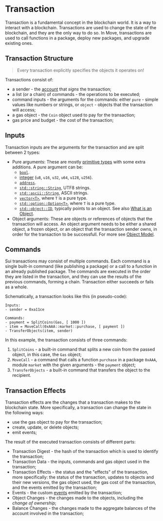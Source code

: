 # Transaction

Transaction is a fundamental concept in the blockchain world. It is a way to interact with a
blockchain. Transactions are used to change the state of the blockchain, and they are the only way
to do so. In Move, transactions are used to call functions in a package, deploy new packages, and
upgrade existing ones.

<!--

- how user interacts with a program
    - mention public functions
    - give a concept of an entry / public function without getting into details
    - mention that functions are called in transactions
    - mention that transactions are sent by accounts
    - every transaction specifies object it operates on

 -->

## Transaction Structure

> Every transaction explicitly specifies the objects it operates on!

Transactions consist of:

- a sender - the [account](./what-is-an-account.md) that _signs_ the transaction;
- a list (or a chain) of commands - the operations to be executed;
- command inputs - the arguments for the commands: either `pure` - simple values like numbers or
  strings, or `object` - objects that the transaction will access;
- a gas object - the `Coin` object used to pay for the transaction;
- gas price and budget - the cost of the transaction;

## Inputs

Transaction inputs are the arguments for the transaction and are split between 2 types:
- Pure arguments: These are mostly [primitive types](../move-basics/primitive-types.html) with some
extra additions. A pure argument can be:
    - [`bool`](../move-basics/primitive-types.html#booleans).
    - [integer](../move-basics/primitive-types.html#integers) (`u8`, `u16`, `u32`, `u64`, `u128`, `u256`).
    - [`address`](../move-basics/address.html).
    - [`std::string::String`](../move-basics/string.html), UTF8 strings.
    - [`std::ascii::String`](../move-basics/string.html#ascii-strings), ASCII strings.
    - [`vector<T>`](../move-basics/vector.html), where `T` is a pure type.
    - [`std::option::Option<T>`](../move-basics/option.html), where `T` is a pure type.
    - [`std::object::ID`](../storage/uid-and-id.html), typically points to an object. See also [What is an Object](../object/object-model.html).
- Object arguments: These are objects or references of objects that the transaction will access. An
object argument needs to be either a shared object, a frozen object, or an object that the
transaction sender owns, in order for the transaction to be successfull.
For more see [Object Model](../object/index.html).

## Commands

Sui transactions may consist of multiple commands. Each command is a single built-in command (like
publishing a package) or a call to a function in an already published package. The commands are
executed in the order they are listed in the transaction, and they can use the results of the
previous commands, forming a chain. Transaction either succeeds or fails as a whole.

Schematically, a transaction looks like this (in pseudo-code):

```
Inputs:
- sender = 0xa11ce

Commands:
- payment = SplitCoins(Gas, [ 1000 ])
- item = MoveCall(0xAAA::market::purchase, [ payment ])
- TransferObjects(item, sender)
```

In this example, the transaction consists of three commands:

1. `SplitCoins` - a built-in command that splits a new coin from the passed object, in this case,
   the `Gas` object;
2. `MoveCall` - a command that calls a function `purchase` in a package `0xAAA`, module `market`
   with the given arguments - the `payment` object;
3. `TransferObjects` - a built-in command that transfers the object to the recipient.

<!--
> There are multiple different implementations of transaction building, for example
-->

## Transaction Effects

Transaction effects are the changes that a transaction makes to the blockchain state. More
specifically, a transaction can change the state in the following ways:

- use the gas object to pay for the transaction;
- create, update, or delete objects;
- emit events;

The result of the executed transaction consists of different parts:

- Transaction Digest - the hash of the transaction which is used to identify the transaction;
- Transaction Data - the inputs, commands and gas object used in the transaction;
- Transaction Effects - the status and the "effects" of the transaction, more specifically: the
  status of the transaction, updates to objects and their new versions, the gas object used, the gas
  cost of the transaction, and the events emitted by the transaction;
- Events - the custom [events](./../programmability/events.md) emitted by the transaction;
- Object Changes - the changes made to the objects, including the _change of ownership_;
- Balance Changes - the changes made to the aggregate balances of the account involved in the
  transaction;

